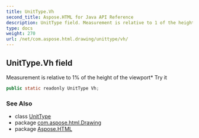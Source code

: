 ```yaml
---
title: UnitType.Vh
second_title: Aspose.HTML for Java API Reference
description: UnitType field. Measurement is relative to 1 of the height of the viewport Try it
type: docs
weight: 270
url: /net/com.aspose.html.drawing/unittype/vh/
---
```

## UnitType.Vh field

Measurement is relative to 1% of the height of the viewport* Try it

```java
public static readonly UnitType Vh;
```

### See Also

* class [UnitType](../)
* package [com.aspose.html.Drawing](../../unittype/)
* package [Aspose.HTML](../../../)
